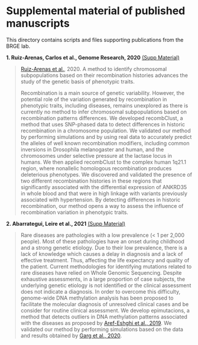 # Supplemental material of published manuscripts

This directory contains scripts and files supporting publications from the BRGE lab.

**1. Ruiz-Arenas, Carlos et al., Genome Research, 2020** [(Supp Material)](https://github.com/isglobal-brge/Supplementary-Material/tree/master/Ruiz-Arenas_2020)

> [Ruiz-Arenas et al.](https://www.biorxiv.org/content/10.1101/792747v1), 2020. A method to identify chromosomal subpopulations based on their recombination histories advances the study of the genetic basis of phenotypic traits.  
> 
> Recombination is a main source of genetic variability. However, the potential role of the variation generated by recombination in phenotypic traits, including diseases, remains unexplored as there is currently no method to infer chromosomal subpopulations based on recombination patterns differences. We developed recombClust, a method that uses SNP-phased data to detect differences in historic recombination in a chromosome population. We validated our method by performing simulations and by using real data to accurately predict the alleles of well known recombination modifiers, including common inversions in Drosophila melanogaster and human, and the chromosomes under selective pressure at the lactase locus in humans. We then applied recombClust to the complex human 1q21.1 region, where nonallelic homologous recombination produces deleterious phenotypes. We discovered and validated the presence of two different recombination histories in these regions that significantly associated with the differential expression of ANKRD35 in whole blood and that were in high linkage with variants previously associated with hypertension. By detecting differences in historic recombination, our method opens a way to assess the influence of recombination variation in phenotypic traits.


**2. Abarrategui, Leire et al., 2021** [(Supp Material)](https://github.com/isglobal-brge/Supplementary-Material/tree/master/Abarrategui_2021)
>
> Rare diseases are pathologies with a low prevalence (< 1 per 2,000 people). Most of these pathologies have an onset during childhood and a strong genetic etiology. Due to their low prevalence, there is a lack of knowledge which causes a delay in diagnosis and a lack of effective treatment. Thus, affecting the life expectancy and quality of the patient. Current methodologies for identifying mutations related to rare diseases have relied on Whole Genomic Sequencing. Despite exhaustive assessments, in a large proportion of case subjects, the underlying genetic etiology is not identified or the clinical assessment does not indicate a diagnosis. In order to overcome this difficulty, genome-wide DNA methylation analysis has been proposed to facilitate the molecular diagnosis of unresolved clinical cases and be consider for routine clinical assessment.  We develop epimutacions, a method that detects outliers in DNA methylation patterns associated with the diseases as proposed by [Aref-Eshghi et al., 2019](https://www.sciencedirect.com/science/article/pii/S0002929719301041).  We validated our method by performing simulations based on the data and results obtained by [Garg et al., 2020](https://www.sciencedirect.com/science/article/abs/pii/S0002929720302883). 
